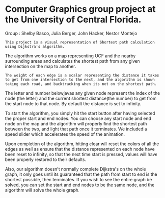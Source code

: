 # Computer Graphics group project at the University of Central Florida.<br />
Group : Shelby Basco, Julia Berger, John Hacker, Nestor Montejo

    This project is a visual representation of Shortest path calculation using Dijkstra's algorithm.
The algorithm works on a map representing UCF and the nearby surrounding areas and calculates the shortest path from any given intersection on the map to another.

    The weight of each edge is a scalar representing the distance it takes to get from one intersection to the next, and the algorithm is shown taking each road, and backtracking when its not on the shortest path.

The letter and number belowjavas any given node represent the index of the node (the letter) and the current shortest distance(the number) to get from the start node to that node. By default the distance is set to infinity.

To start the algorithm, you simply hit the start button after having selected the proper start and end nodes. You can choose any start node and end node on the map and the algorithm will properly find the shortest path between the two, and light that path once it terminates. We included a speed slider which accelerates the speed of the animation.

Upon completion of the algorithm, hitting clear will reset the colors of all the edges as well as ensure that the distance represented on each node have been reset to infinity, so that the next time start is pressed, values will have been properly restored to their defaults.

Also, our algorithm doesn't normally complete Dijkstra's on the whole graph, it only goes until its guaranteed that the path from start to end is the shortest possible, then terminates. If you wish to see the entire graph be solved, you can set the start and end nodes to be the same node, and the algorithm will solve the whole graph.
